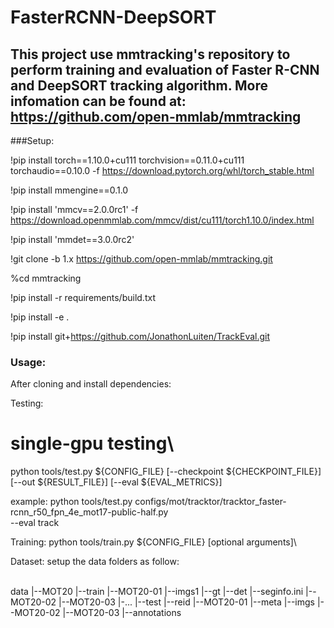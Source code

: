 # FasterRCNN-DeepSORT


## This project use mmtracking's repository to perform training and evaluation of Faster R-CNN and DeepSORT tracking algorithm. More infomation can be found at: https://github.com/open-mmlab/mmtracking

###Setup:

!pip install torch==1.10.0+cu111 torchvision==0.11.0+cu111 torchaudio==0.10.0 -f https://download.pytorch.org/whl/torch_stable.html

!pip install mmengine==0.1.0

!pip install 'mmcv==2.0.0rc1' -f https://download.openmmlab.com/mmcv/dist/cu111/torch1.10.0/index.html

!pip install 'mmdet==3.0.0rc2'

!git clone -b 1.x https://github.com/open-mmlab/mmtracking.git

%cd mmtracking

!pip install -r requirements/build.txt

!pip install -e .

!pip install git+https://github.com/JonathonLuiten/TrackEval.git

### Usage:
After cloning and install dependencies:

Testing:
# single-gpu testing\
python tools/test.py ${CONFIG_FILE} [--checkpoint ${CHECKPOINT_FILE}] [--out ${RESULT_FILE}] [--eval ${EVAL_METRICS}]

example:
python tools/test.py configs/mot/tracktor/tracktor_faster-rcnn_r50_fpn_4e_mot17-public-half.py \
    --eval track

Training: 
python tools/train.py ${CONFIG_FILE} [optional arguments]\\

Dataset:
setup the data folders as follow:

\
data
|--MOT20
    |--train
        |--MOT20-01
              |--imgs1
              |--gt
              |--det
              |--seginfo.ini
        |--MOT20-02
        |--MOT20-03
        |-...
    |--test
    |--reid
        |--MOT20-01
              |--meta
              |--imgs
        |--MOT20-02
        |--MOT20-03
    |--annotations

